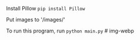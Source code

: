 Install Pillow `pip install Pillow`

Put images to '/images/'

To run this program, run `python main.py`
#   i m g - w e b p  
 